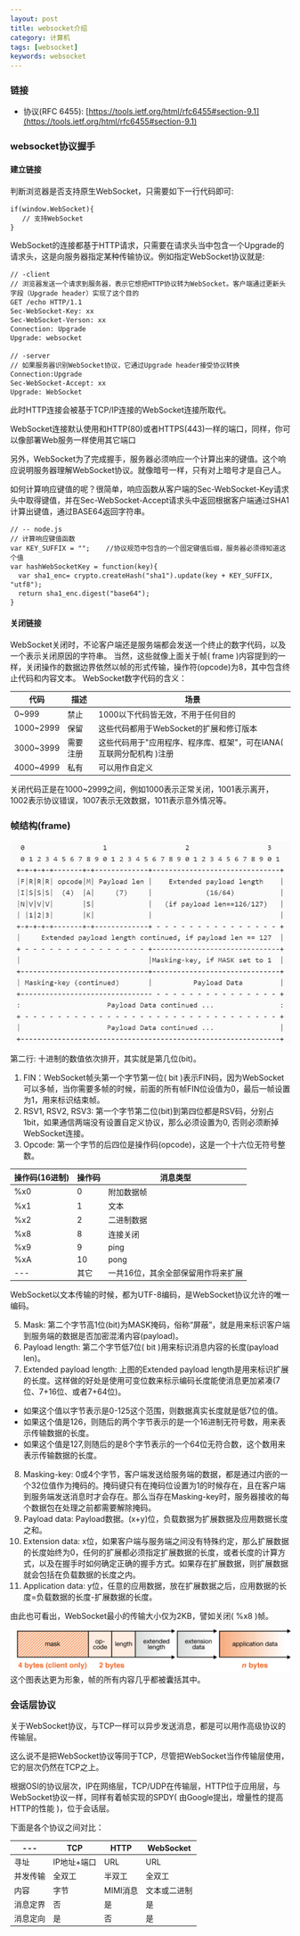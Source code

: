 ```yaml
---
layout: post
title: websocket介绍
category: 计算机
tags: [websocket]
keywords: websocket
---
```


### 链接

- 协议(RFC 6455): [https://tools.ietf.org/html/rfc6455#section-9.1](https://tools.ietf.org/html/rfc6455#section-9.1)

### websocket协议握手
#### 建立链接
判断浏览器是否支持原生WebSocket，只需要如下一行代码即可:
```
if(window.WebSocket){
   // 支持WebSocket
}
```
WebSocket的连接都基于HTTP请求，只需要在请求头当中包含一个Upgrade的请求头，这是向服务器指定某种传输协议。例如指定WebSocket协议就是:
```
// -client
// 浏览器发送一个请求到服务器，表示它想把HTTP协议转为WebSocket。客户端通过更新头字段（Upgrade header）实现了这个目的
GET /echo HTTP/1.1
Sec-WebSocket-Key: xx
Sec-WebSocket-Verson: xx
Connection: Upgrade
Upgrade: websocket

// -server
// 如果服务器识别WebSocket协议，它通过Upgrade header接受协议转换
Connection:Upgrade
Sec-WebSocket-Accept: xx
Upgrade: WebSocket
```
此时HTTP连接会被基于TCP/IP连接的WebSocket连接所取代。

WebSocket连接默认使用和HTTP(80)或者HTTPS(443)一样的端口，同样，你可以像部署Web服务一样使用其它端口

另外，WebSocket为了完成握手，服务器必须响应一个计算出来的键值。这个响应说明服务器理解WebSocket协议。就像暗号一样，只有对上暗号才是自己人。

如何计算响应键值的呢？很简单，响应函数从客户端的Sec-WebSocket-Key请求头中取得键值，并在Sec-WebSocket-Accept请求头中返回根据客户端通过SHA1计算出键值，通过BASE64返回字符串。
```
// -- node.js
// 计算响应键值函数
var KEY_SUFFIX = "";    //协议规范中包含的一个固定键值后缀，服务器必须得知道这个值
var hashWebSocketKey = function(key){
  var sha1_enc= crypto.createHash("sha1").update(key + KEY_SUFFIX, "utf8");
  return sha1_enc.digest("base64");
}
```
#### 关闭链接
WebSocket关闭时，不论客户端还是服务端都会发送一个终止的数字代码，以及一个表示关闭原因的字符串。
当然，这些就像上面关于帧( frame )内容提到的一样，关闭操作的数据边界依然以帧的形式传输，操作符(opcode)为8，其中包含终止代码和内容文本。
WebSocket数字代码的含义：

代码 | 描述 | 场景
---|---|---
0~999 | 禁止 | 1000以下代码皆无效，不用于任何目的
1000~2999 | 保留 | 这些代码都用于WebSocket的扩展和修订版本
3000~3999 | 需要注册 | 这些代码用于"应用程序、程序库、框架"，可在IANA( 互联网分配机构 )注册
4000~4999 | 私有 | 可以用作自定义

关闭代码正是在1000~2999之间，例如1000表示正常关闭，1001表示离开，1002表示协议错误，1007表示无效数据，1011表示意外情况等。

### 帧结构(frame)

![websocket_frame](/assets/img/basic/websocket_frame.png)

第二行: 十进制的数值依次排开，其实就是第几位(bit)。
1. FIN：WebSocket帧头第一个字节第一位( bit )表示FIN码，因为WebSocket可以多帧，当你需要多帧的时候，前面的所有帧FIN位设值为0，最后一帧设置为1，用来标识结束帧。
2. RSV1, RSV2, RSV3: 第一个字节第二位(bit)到第四位都是RSV码，分别占1bit，如果通信两端没有设置自定义协议，那么必须设置为0, 否则必须断掉WebSocket连接。
3. Opcode: 第一个字节的后四位是操作码(opcode)，这是一个十六位无符号整数。

操作码(16进制) | 操作码 | 消息类型
---|---|---
%x0 | 0 | 附加数据帧
%x1 | 1 | 文本
%x2 | 2 | 二进制数据
%x8 | 8 | 连接关闭
%x9 | 9 | ping
%xA | 10 | pong
--- | 其它 |一共16位，其余全部保留用作将来扩展
WebSocket以文本传输的时候，都为UTF-8编码，是WebSocket协议允许的唯一编码。

5. Mask: 第二个字节高1位(bit)为MASK掩码，俗称“屏蔽”，就是用来标识客户端到服务端的数据是否加密混淆内容(payload)。
6. Payload length: 第二个字节低7位( bit )用来标识消息内容的长度(payload len)。
7. Extended payload length: 上图的Extended payload length是用来标识扩展的长度。这样做的好处是使用可变位数来标示编码长度能使消息更加紧凑(7位、7+16位、或者7+64位)。
- 如果这个值以字节表示是0-125这个范围，则数据真实长度就是低7位的值。
- 如果这个值是126，则随后的两个字节表示的是一个16进制无符号数，用来表示传输数据的长度。
- 如果这个值是127,则随后的是8个字节表示的一个64位无符合数，这个数用来表示传输数据的长度。
8. Masking-key: 0或4个字节，客户端发送给服务端的数据，都是通过内嵌的一个32位值作为掩码的。掩码键只有在掩码位设置为1的时候存在，且在客户端到服务端发送消息时才会存在。那么当存在Masking-key时，服务器接收的每个数据包在处理之前都需要解除掩码。
9. Payload data: Payload数据。(x+y)位，负载数据为扩展数据及应用数据长度之和。
10. Extension data: x位，如果客户端与服务端之间没有特殊约定，那么扩展数据的长度始终为0，任何的扩展都必须指定扩展数据的长度，或者长度的计算方式，以及在握手时如何确定正确的握手方式。如果存在扩展数据，则扩展数据就会包括在负载数据的长度之内。
11. Application data: y位，任意的应用数据，放在扩展数据之后，应用数据的长度=负载数据的长度-扩展数据的长度。

由此也可看出，WebSocket最小的传输大小仅为2KB，譬如关闭( %x8 )帧。

![websocket_data](/assets/img/basic/websocket_data.png)
这个图表达更为形象，帧的所有内容几乎都被囊括其中。

### 会话层协议

关于WebSocket协议，与TCP一样可以异步发送消息，都是可以用作高级协议的传输层。

这么说不是把WebSocket协议等同于TCP，尽管把WebSocket当作传输层使用，它的层次仍然在TCP之上。

根据OSI的协议层次，IP在网络层，TCP/UDP在传输层，HTTP位于应用层，与WebSocket协议一样，同样有着帧实现的SPDY( 由Google提出，增量性的提高HTTP的性能 )，位于会话层。

下面是各个协议之间对比：

--- | TCP| HTTP| WebSocket
---|---|---|---
寻址 | IP地址+端口 | URL | URL
并发传输 | 全双工 | 半双工 | 全双工
内容 | 字节 | MIMI消息 | 文本或二进制
消息定界 | 否 | 是 | 是
消息定向 | 是 | 否 | 是

